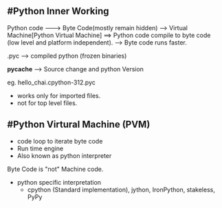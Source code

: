 ## #Python Inner Working

Python code ---> Byte Code(mostly remain hidden) --> Virtual Machine[Python Virtual Machine]
==> Python code compile to byte code (low level and platform independent).
--> Byte code runs faster.

.pyc --> compiled python (frozen binaries)

**pycache** --> Source change and python Version

eg. hello_chai.cpython-312.pyc

- works only for imported files.
- not for top level files.

## #Python Virtural Machine (PVM)

- code loop to iterate byte code
- Run time engine
- Also known as python interpreter

Byte Code is "not" Machine code.

- python specific interpretation
  - cpython (Standard implementation), jython, IronPython, stakeless, PyPy
